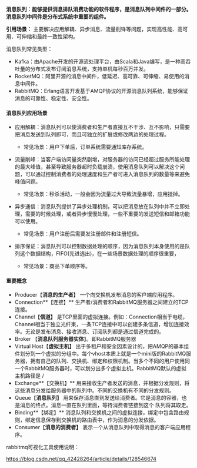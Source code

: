 **消息队列：能够提供消息排队消费功能的软件程序，是消息队列中间件的一部分。消息队列中间件是分布式系统中重要的组件。**

**引用场景：** 主要解决应用解耦、异步消息、流量削锋等问题，实现高性能、高可用、可伸缩和最终一致性架构。

消息队列常见类型：

- Kafka：由Apache开发的开源流处理平台，由Scala和Java编写，是一种高吞吐量的分布式发布订阅消息系统，支持单机每秒百万并发。
- RocketMQ：阿里开源的消息中间件，低延迟、高可靠、可伸缩、易使用的消息中间件。
- RabbitMQ：Erlang语言开发基于AMQP协议的开源消息队列系统，能够保证消息的可靠性、稳定性、安全性。



#### 消息队列应用场景

- 应用解耦：消息队列可以使消费者和生产者直接互不干涉、互不影响，只需要把消息发送到队列即可，而且可独立的扩展或修改两边的处理过程。
  - 常见场景：用户下单后，订单系统需要通知库存系统。

- 流量削峰：当客户端访问量突然剧增，对服务器的访问已经超过服务所能处理的最大峰值，甚至导致服务器超时负载崩溃，使用消息队列可以解决这个问题，可以通过控制消费者的处理速度和生产者可进入消息队列的数量等来避免峰值问题。
  - 常见场景：秒杀活动，一般会因为流量过大导致流量暴增，应用挂掉。

- 异步通信：消息队列提供了异步处理机制，可以把消息放在队列中并不立即处理，需要的时候处理，或者异步慢慢处理，一些不重要的发送短信和邮箱功能可以使用。
  - 常见场景：用户注册后需要发注册邮件和注册短信。

- 排序保证：消息队列可以控制数据处理的顺序，因为消息队列本身使用的是队列这个数据结构，FIFO(先进选出)，在一些场景数据处理的顺序很重要，
  - 常见场景：商品下单顺序等。



#### 重要概念

- Producer【**消息的生产者】** 一个向交换机发布消息的客户端应用程序。
- Connection**【连接】** 生产者/消费者和RabbitMQ服务器之间建立的TCP连接。
- Channel【**信道】** 是TCP里面的虚拟连接。例如：Connection相当于电缆，Channel相当于独立光纤束，一条TCP连接中可以创建多条信道，增加连接效率。无论是发布消息、接收消息、订阅队列都是通过信道完成的。
- Broker 【**消息队列服务器实体**】。即RabbitMQ服务器
- Virtual Host【**虚拟主机】** 出于多租户和安全因素设计的，把AMQP的基本组件划分到一个虚拟的分组中。每个vhost本质上就是一个mini版的RabbitMQ服务器，拥有自己的队列、交换机、绑定和权限机制。当多个不同的用户使用同一个RabbitMQ服务器时，可以划分出多个虚拟主机。RabbitMQ默认的虚拟主机路径是 /
- Exchange**【交换机】** 用来接收生产者发送的消息，并根据分发规则，将这些消息分发给服务器中的队列中。不同的交换机有不同的分发规则。
- Queue【**消息队列】** 用来保存消息直到发送给消费者。它是消息的容器，也是消息的终点。消息一直在队列里面，等待消费者链接到这个 队列将其取走。
- Binding**【绑定】** 消息队列和交换机之间的虚拟连接，绑定中包含路由规则，绑定信息保存到交换机的路由表中，作为消息的分发依据。
- Consumer【**消息的消费者】** 表示一个从消息队列中取得消息的客户端应用程序。



rabbitmq可视化工具使用说明：

https://blog.csdn.net/qq_42428264/article/details/128546674